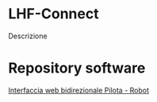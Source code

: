 # LHF-Connect

Descrizione

# Repository software

[Interfaccia web bidirezionale Pilota - Robot](https://github.com/NMMI/LHF_rtc)
